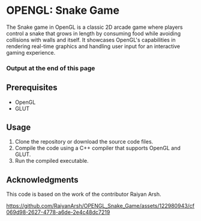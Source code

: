 # OPENGL: Snake Game

The Snake game in OpenGL is a classic 2D arcade game where players control a snake that grows in length by consuming food while avoiding collisions with walls and itself. It showcases OpenGL's capabilities in rendering real-time graphics and handling user input for an interactive gaming experience.
<h3>Output at the end of this page</h3>

## Prerequisites

- OpenGL
- GLUT

## Usage

1. Clone the repository or download the source code files.
2. Compile the code using a C++ compiler that supports OpenGL and GLUT.
3. Run the compiled executable.

## Acknowledgments

This code is based on the work of the contributor Raiyan Arsh.


https://github.com/RaiyanArsh/OPENGL_Snake_Game/assets/122980943/cf069d98-2627-4778-a6de-2e4c48dc7219

